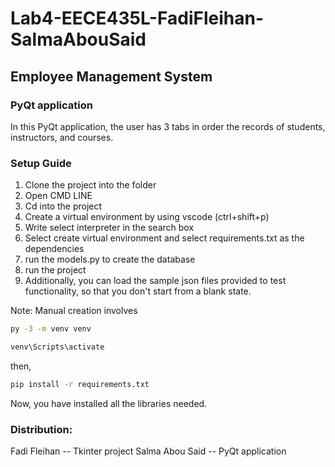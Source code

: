 # Lab4-EECE435L-FadiFleihan-SalmaAbouSaid
## Employee Management System

### PyQt application

In this PyQt application, the user has 3 tabs in order the records of students, instructors, and courses. 

### Setup Guide

1. Clone the project into the folder
2. Open CMD LINE
3. Cd into the project
4. Create a virtual environment by using vscode (ctrl+shift+p)
5. Write select interpreter in the search box
6. Select create virtual environment and select requirements.txt as the dependencies
7. run the models.py to create the database 
8. run the project
9. Additionally, you can load the sample json files provided to test functionality, so that you don't start from a blank state. 

Note: Manual creation involves
```bash
py -3 -m venv venv
```
```bash
venv\Scripts\activate
```
then,  
```bash
pip install -r requirements.txt
```
Now, you have installed all the libraries needed. 

### Distribution:
Fadi Fleihan -- Tkinter project 
Salma Abou Said -- PyQt application 
